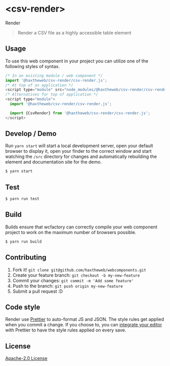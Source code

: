 # &lt;csv-render&gt;

Render
> Render a CSV file as a highly accessible table element

## Usage
To use this web component in your project you can utilize one of the following styles of syntax.

```js
/* In an existing module / web component */
import '@haxtheweb/csv-render/csv-render.js';
/* At top of an application */
<script type="module" src="node_modules/@haxtheweb/csv-render/csv-render.js"></script>
/* Alternatives for top of application */
<script type="module">
  import '@haxtheweb/csv-render/csv-render.js';

  import {CsvRender} from '@haxtheweb/csv-render/csv-render.js';
</script>
```

## Develop / Demo
Run `yarn start` will start a local development server, open your default browser to display it, open your finder to the correct window and start watching the `/src` directory for changes and automatically rebuilding the element and documentation site for the demo.
```bash
$ yarn start
```

## Test

```bash
$ yarn run test
```

## Build
Builds ensure that wcfactory can correctly compile your web component project to
work on the maximum number of browsers possible.
```bash
$ yarn run build
```

## Contributing

1. Fork it! `git clone git@github.com/haxtheweb/webcomponents.git`
2. Create your feature branch: `git checkout -b my-new-feature`
3. Commit your changes: `git commit -m 'Add some feature'`
4. Push to the branch: `git push origin my-new-feature`
5. Submit a pull request :D

## Code style

Render  use [Prettier][prettier] to auto-format JS and JSON.  The style rules get applied when you commit a change.  If you choose to, you can [integrate your editor][prettier-ed] with Prettier to have the style rules applied on every save.

[prettier]: https://github.com/prettier/prettier/
[prettier-ed]: https://github.com/prettier/prettier/#editor-integration
[polyserve]: https://github.com/Polymer/polyserve
[web-component-tester]: https://github.com/Polymer/web-component-tester

## License
[Apache-2.0 License](http://opensource.org/licenses/Apache-2.0)